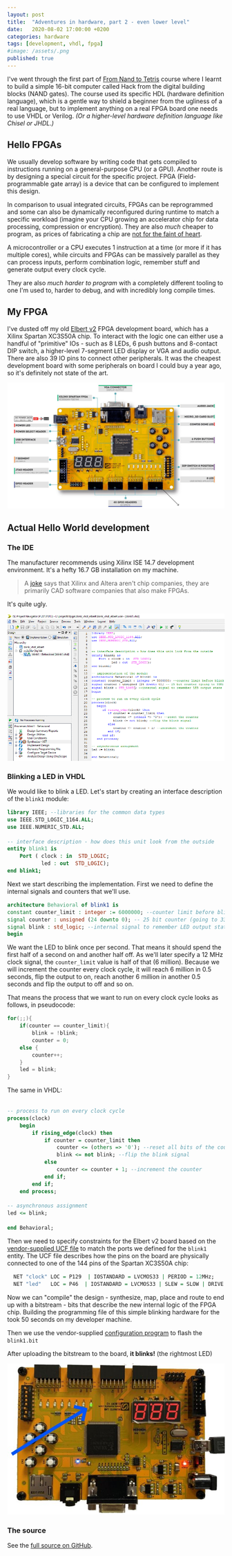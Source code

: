 ```yaml
---
layout: post
title:  "Adventures in hardware, part 2 - even lower level"
date:   2020-08-02 17:00:00 +0200
categories: hardware
tags: [development, vhdl, fpga]
#image: /assets/.png
published: true
---
```


I've went through the first part of [From Nand to Tetris](https://www.coursera.org/learn/build-a-computer) course where I learnt to build a simple 16-bit computer called Hack from the digital building blocks (NAND gates). The course used its specific HDL (hardware definition language), which is a gentle way to shield a beginner from the ugliness of a real language, but to implement anything on a real FPGA board one needs to use VHDL or Verilog. _(Or a higher-level hardware definition language like Chisel or JHDL.)_

## Hello FPGAs

We usually develop software by writing code that gets compiled to instructions running on a general-purpose CPU (or a GPU). Another route is by designing a special circuit for the specific project. FPGA (Field-programmable gate array) is a device that can be configured to implement this design. 

In comparison to usual integrated circuits, FPGAs can be reprogrammed and some can also be dynamically reconfigured during runtime to match a specific workload (imagine your CPU growing an accelerator chip for data processing, compression or encryption). They are also *much* cheaper to program, as prices of fabricating a chip are [not for the faint of heart](https://electronics.stackexchange.com/questions/7042/how-much-does-it-cost-to-have-a-custom-asic-made).

A microcontroller or a CPU executes 1 instruction at a time (or more if it has multiple cores), while circuits and FPGAs can be massively parallel as they can process inputs, perform combination logic, remember stuff and generate output every clock cycle.

They are also *much harder to program* with a completely different tooling to one I'm used to, harder to debug, and with incredibly long compile times.

## My FPGA

I've dusted off my old [Elbert v2](https://numato.com/product/elbert-v2-spartan-3a-fpga-development-board) FPGA development board, which has a Xilinx Spartan XC3S50A chip. To interact with the logic one can either use a handful of "primitive" IOs - such as 8 LEDs, 6 push buttons and 8-contact DIP switch, a higher-level 7-segment LED display or VGA and audio output. There are also 39 IO pins to connect other peripherals. It was the cheapest development board with some peripherals on board I could buy a year ago, so it's definitely not state of the art.

![elbert](/assets/hardware-adventures-2-fpga-elbert-v2-connections.jpg)

## Actual Hello World development

### The IDE

The manufacturer recommends using Xilinx ISE 14.7 development environment. It's a hefty 16.7 GB installation on my machine. 

> A [joke](https://www.reddit.com/r/FPGA/comments/66tqf9/why_is_getting_into_fpgas_such_a_crappy_experience/dgl92sp/) says that Xilinx and Altera aren't chip companies, they are primarily CAD software companies that also make FPGAs.

It's quite ugly.

![xilinx ise](/assets/hardware-adventures-2-xilinx-ise.png)

### Blinking a LED in VHDL

We would like to blink a LED. Let's start by creating an interface description of the `blink1` module:

```vhdl
library IEEE; --libraries for the common data types
use IEEE.STD_LOGIC_1164.ALL;
use IEEE.NUMERIC_STD.ALL;

-- interface description - how does this unit look from the outside
entity blink1 is
    Port ( clock : in  STD_LOGIC;
           led : out  STD_LOGIC);
end blink1;
```

Next we start describing the implementation. First we need to define the internal signals and counters that we'll use.

```vhdl
architecture Behavioral of blink1 is
constant counter_limit : integer := 6000000; --counter limit before blink
signal counter : unsigned (24 downto 0); -- 25 bit counter (going to 33M)
signal blink : std_logic; --internal signal to remember LED output state
begin
```

We want the LED to blink once per second. That means it should spend the first half of a second on and another half off. As we'll later specify a 12 MHz clock signal, the `counter_limit` value is half of that (6 million). Because we will increment the counter every clock cycle, it will reach 6 million in 0.5 seconds, flip the output to on, reach another 6 million in another 0.5 seconds and flip the output to off and so on.

That means the process that we want to run on every clock cycle looks as follows, in pseudocode:

```c
for(;;){
    if(counter == counter_limit){
        blink = !blink;
        counter = 0;
    else {
        counter++;
    }
    led = blink;
}
```

The same in VHDL:

```vhdl

-- process to run on every clock cycle
process(clock)
	begin
		if rising_edge(clock) then
			if counter = counter_limit then
				counter <= (others => '0'); --reset all bits of the counter to 0
				blink <= not blink; --flip the blink signal
			else
				counter <= counter + 1; --increment the counter
			end if;
		end if;
	end process;
		
-- asynchronous assignment
led <= blink;

end Behavioral;
```

Then we need to specify constraints for the Elbert v2 board based on the [vendor-supplied UCF file](https://productdata.numato.com/assets/downloads/fpga/elbertv2/elbertv2.ucf) to match the ports we defined for the `blink1` entity. The UCF file describes how the pins on the board are physically connected to one of the 144 pins of the Spartan XC3S50A chip:

``` vhdl
  NET "clock" LOC = P129  | IOSTANDARD = LVCMOS33 | PERIOD = 12MHz;
  NET "led"   LOC = P46  | IOSTANDARD = LVCMOS33 | SLEW = SLOW | DRIVE = 12;
```

Now we can "compile" the design - synthesize, map, place and route to end up with a bitstream - bits that describe the new internal logic of the FPGA chip. Building the programming file of this simple blinking hardware for the took 50 seconds on my developer machine. 

Then we use the vendor-supplied [configuration program](https://productdata.numato.com/assets/downloads/fpga/elbertv2/ElbertV2Config.exe) to flash the `blink1.bit`

After uploading the bitstream to the board, **it blinks!** (the rightmost LED)

![elbert blinks](../assets/hardware-adventures-2-elbert-blink.jpg)



### The source

See the [full source on GitHub](https://github.com/jborza/fpga-hello-blink).